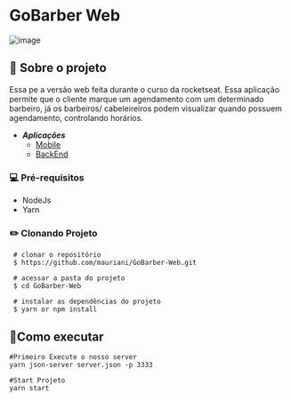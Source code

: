 # GoBarber Web

![image](![image](https://user-images.githubusercontent.com/32397288/120811124-08ac4680-c522-11eb-9c99-7dc929554ddf.png))

## **🚀 Sobre o projeto**

 Essa pe a versão web feita durante o curso da rocketseat. Essa aplicação permite que o cliente marque um agendamento com um determinado barbeiro, já os barbeiros/ cabeleireiros podem visualizar quando possuem agendamento, controlando horários.

- ***Aplicações***
    - [Mobile](https://github.com/mauriani/GoBarber-Mobile)
    - [BackEnd](https://github.com/mauriani/GoBarber-backend)

### 💻 **Pré-requisitos**

- NodeJs
- Yarn

### ✏️ Clonando Projeto

```
 # clonar o repositório
 $ https://github.com/mauriani/GoBarber-Web.git

 # acessar a pasta do projeto
 $ cd GoBarber-Web

 # instalar as dependências do projeto
 $ yarn or npm install

```

## 📲Como executar

```tsx
#Primeiro Execute o nosso server
yarn json-server server.json -p 3333

#Start Projeto
yarn start
```
